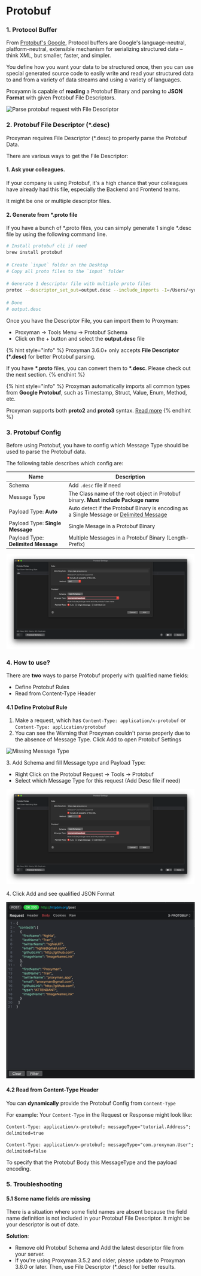 # Protobuf

### 1. Protocol Buffer

From [Protobuf's Google](https://developers.google.com/protocol-buffers/), Protocol buffers are Google's language-neutral, platform-neutral, extensible mechanism for serializing structured data – think XML, but smaller, faster, and simpler.&#x20;

You define how you want your data to be structured once, then you can use special generated source code to easily write and read your structured data to and from a variety of data streams and using a variety of languages.

Proxyamn is capable of **reading** a Protobuf Binary and parsing to **JSON Format** with given Protobuf File Descriptors.

![Parse protobuf request with File Descriptor](../.gitbook/assets/Screen\_Shot\_2020-04-25\_at\_21\_32\_54.png)

### 2. Protobuf File Descriptor (\*.desc)

Proxyman requires File Descriptor (\*.desc) to properly parse the Protobuf Data.

There are various ways to get the File Descriptor:

#### 1. Ask your colleagues.&#x20;

If your company is using Protobuf, it's a high chance that your colleagues have already had this file, especially the Backend and Frontend teams.

It might be one or multiple descriptor files.&#x20;

#### 2. Generate from \*.proto file

If you have a bunch of \*.proto files, you can simply generate 1 single \*.desc file by using the following command line.

```bash
# Install protobuf cli if need
brew install protobuf

# Create `input` folder on the Desktop
# Copy all proto files to the `input` folder

# Generate 1 descriptor file with multiple proto files
protoc --descriptor_set_out=output.desc --include_imports -I=/Users/<your_name>/Desktop/input /Users/<your_name>/Desktop/input/*.proto

# Done
# output.desc
```

Once you have the Descriptor File, you can import them to Proxyman:

* Proxyman -> Tools Menu -> Protobuf Schema&#x20;
* Click on the + button and select the **output.desc** file

{% hint style="info" %}
Proxyman 3.6.0+ only accepts **File Descriptor (\*.desc)** for better Protobuf parsing.

If you have **\*.proto** files, you can convert them to **\*.desc**. Please check out the next section.
{% endhint %}

{% hint style="info" %}
Proxyman automatically imports all common types from **Google Protobuf**, such as Timestamp, Struct, Value, Enum, Method, etc.

Proxyman supports both **proto2** and **proto3** syntax. [Read more](https://developers.google.com/protocol-buffers/docs/proto3)
{% endhint %}

### 3. Protobuf Config

Before using Protobuf, you have to config which Message Type should be used to parse the Protobuf data.

The following table describes which config are:

| Name                                | Description                                                                                                                                                          |
| ----------------------------------- | -------------------------------------------------------------------------------------------------------------------------------------------------------------------- |
| Schema                              | Add `.desc` file if need                                                                                                                                             |
| Message Type                        | The Class name of the root object in Protobuf binary. **Must include Package name**                                                                                  |
| Payload Type: **Auto**              | Auto detect if the Protobuf Binary is encoding as a Single Message or [Delimited Message](https://developers.google.com/protocol-buffers/docs/techniques#streaming)  |
| Payload Type: **Single Message**    | Single Mesage in a Protobuf Binary                                                                                                                                   |
| Payload Type: **Delimited Message** | Multiple Messages in a Protobuf Binary (Length-Prefix)                                                                                                               |

![Add Message Type to particular requests](<../.gitbook/assets/Screen Shot 2020-04-25 at 21.40.16.png>)

### 4. How to use?

There are **two** ways to parse Protobuf properly with qualified name fields:

* Define Protobuf Rules
* Read from Content-Type Header

#### 4.1 Define Protobuf Rule

1. Make a request, which has `Content-Type: application/x-protobuf` or `Content-Type: application/protobuf`
2. You can see the Warning that Proxyman couldn't parse properly due to the absence of Message Type. Click Add to open Protobuf Settings

![Missing Message Type](../.gitbook/assets/Screen\_Shot\_2020-04-25\_at\_21\_56\_19.png)

3\. Add Schema and fill Message type and Payload Type:

* Right Click on the Protobuf Request -> Tools -> Protobuf
* Select which Message Type for this request (Add Desc file if need)

![](<../.gitbook/assets/Screen Shot 2020-04-25 at 21.40.16.png>)

4\. Click Add and see qualified JSON Format

![](<../.gitbook/assets/Screen Shot 2020-04-25 at 22.08.07.png>)

#### 4.2 Read from Content-Type Header

You can **dynamically** provide the Protobuf Config from `Content-Type`

For example: Your `Content-Type` in the Request or Response might look like:

`Content-Type: application/x-protobuf; messageType="tutorial.Address"; delimited=true`

`Content-Type: application/x-protobuf; messageType="com.proxyman.User"; delimited=false`

To specify that the Protobuf Body this MessageType and the payload encoding.

### 5. Troubleshooting

#### 5.1 Some name fields are missing

There is a situation where some field names are absent because the field name definition is not included in your Protobuf File Descriptor. It might be your descriptor is out of date.

**Solution**:

* Remove old Protobuf Schema and Add the latest descriptor file from your server.
* If you're using Proxyman 3.5.2 and older, please update to Proxyman 3.6.0 or later. Then, use File Descriptor (\*.desc) for better results.

